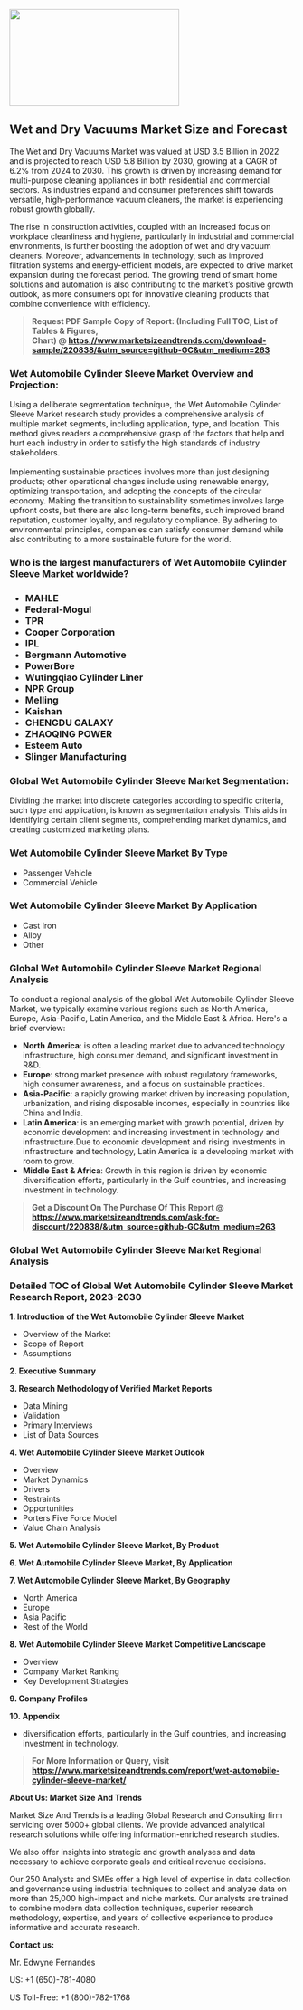 <p><img class="alignnone size-medium wp-image-20088" src="https://ffe5etoiles.com/wp-content/uploads/2024/12/MST1-300x171.png" alt="" width="300" height="171" /></p><h2>Wet and Dry Vacuums Market Size and Forecast</h2><p>The Wet and Dry Vacuums Market was valued at USD 3.5 Billion in 2022 and is projected to reach USD 5.8 Billion by 2030, growing at a CAGR of 6.2% from 2024 to 2030. This growth is driven by increasing demand for multi-purpose cleaning appliances in both residential and commercial sectors. As industries expand and consumer preferences shift towards versatile, high-performance vacuum cleaners, the market is experiencing robust growth globally.</p><p>The rise in construction activities, coupled with an increased focus on workplace cleanliness and hygiene, particularly in industrial and commercial environments, is further boosting the adoption of wet and dry vacuum cleaners. Moreover, advancements in technology, such as improved filtration systems and energy-efficient models, are expected to drive market expansion during the forecast period. The growing trend of smart home solutions and automation is also contributing to the market’s positive growth outlook, as more consumers opt for innovative cleaning products that combine convenience with efficiency.</p></p><blockquote id="" class=""><strong>Request PDF Sample Copy of Report: (Including Full TOC, List of Tables &amp; Figures, Chart)&nbsp;@&nbsp;<strong><a href="https://www.marketsizeandtrends.com/download-sample/220838/&utm_source=github-GC&utm_medium=263" target="_blank">https://www.marketsizeandtrends.com/download-sample/220838/&utm_source=github-GC&utm_medium=263</a></strong></strong></blockquote><h3 id="" class="">Wet Automobile Cylinder Sleeve Market&nbsp;Overview and Projection:</h3><p id="" class="">Using a deliberate segmentation technique, the Wet Automobile Cylinder Sleeve Market research study provides a comprehensive analysis of multiple market segments, including application, type, and location. This method gives readers a comprehensive grasp of the factors that help and hurt each industry in order to satisfy the high standards of industry stakeholders. <br /> <br />Implementing sustainable practices involves more than just designing products; other operational changes include using renewable energy, optimizing transportation, and adopting the concepts of the circular economy. Making the transition to sustainability sometimes involves large upfront costs, but there are also long-term benefits, such improved brand reputation, customer loyalty, and regulatory compliance. By adhering to environmental principles, companies can satisfy consumer demand while also contributing to a more sustainable future for the world.</p><h3 id="" class="">Who is the largest manufacturers of&nbsp;Wet Automobile Cylinder Sleeve Market worldwide?</h3><h3 class=""><p><ul><li>MAHLE </li><li> Federal-Mogul </li><li> TPR </li><li> Cooper Corporation </li><li> IPL </li><li> Bergmann Automotive </li><li> PowerBore </li><li> Wutingqiao Cylinder Liner </li><li> NPR Group </li><li> Melling </li><li> Kaishan </li><li> CHENGDU GALAXY </li><li> ZHAOQING POWER </li><li> Esteem Auto </li><li> Slinger Manufacturing</li></ul></p></h3><h3 id="" class="">Global&nbsp;Wet Automobile Cylinder Sleeve Market Segmentation:</h3><p id="" class="">Dividing the market into discrete categories according to specific criteria, such type and application, is known as segmentation analysis. This aids in identifying certain client segments, comprehending market dynamics, and creating customized marketing plans.</p><h3 id="" class="">Wet Automobile Cylinder Sleeve Market&nbsp;By Type</h3><p><p><ul><li>Passenger Vehicle</li><li> Commercial Vehicle</p></li></ul></p></p><h3 id="" class="">Wet Automobile Cylinder Sleeve Market&nbsp;By Application</h3><p class=""><p><ul><li>Cast Iron</li><li> Alloy</li><li> Other</li></ul></p></p><h3 id="" class="">Global Wet Automobile Cylinder Sleeve Market Regional Analysis</h3><p id="" class="">To conduct a regional analysis of the global Wet Automobile Cylinder Sleeve Market, we typically examine various regions such as North America, Europe, Asia-Pacific, Latin America, and the Middle East &amp; Africa. Here's a brief overview:</p><ul><li><strong>North America</strong>: is often a leading market due to advanced technology infrastructure, high consumer demand, and significant investment in R&amp;D.</li><li><strong>Europe</strong>: strong market presence with robust regulatory frameworks, high consumer awareness, and a focus on sustainable practices.</li><li><strong>Asia-Pacific</strong>: a rapidly growing market driven by increasing population, urbanization, and rising disposable incomes, especially in countries like China and India.</li><li><strong>Latin America</strong>: is an emerging market with growth potential, driven by economic development and increasing investment in technology and infrastructure.Due to economic development and rising investments in infrastructure and technology, Latin America is a developing market with room to grow.</li><li><strong>Middle East &amp; Africa</strong>: Growth in this region is driven by economic diversification efforts, particularly in the Gulf countries, and increasing investment in technology.</li></ul><blockquote id="" class=""><strong>Get a Discount On The Purchase Of This Report @ <strong><a href="https://www.marketsizeandtrends.com/ask-for-discount/220838/&utm_source=github-GC&utm_medium=263" target="_blank">https://www.marketsizeandtrends.com/ask-for-discount/220838/&utm_source=github-GC&utm_medium=263</a></strong></strong></blockquote><h3 id="" class="">Global Wet Automobile Cylinder Sleeve Market Regional Analysis</h3><h3 id="" class="">Detailed TOC of Global Wet Automobile Cylinder Sleeve Market Research Report, 2023-2030</h3><p id="" class=""><strong>1. Introduction of the Wet Automobile Cylinder Sleeve Market</strong></p><ul><li>Overview of the Market</li><li>Scope of Report</li><li>Assumptions</li></ul><p id="" class=""><strong>2. Executive Summary</strong></p><p id="" class=""><strong>3. Research Methodology of Verified Market Reports</strong></p><ul><li>Data Mining</li><li>Validation</li><li>Primary Interviews</li><li>List of Data Sources</li></ul><p id="" class=""><strong>4. Wet Automobile Cylinder Sleeve Market Outlook</strong></p><ul><li>Overview</li><li>Market Dynamics</li><li>Drivers</li><li>Restraints</li><li>Opportunities</li><li>Porters Five Force Model</li><li>Value Chain Analysis</li></ul><p id="" class=""><strong>5. Wet Automobile Cylinder Sleeve Market, By Product</strong></p><p id="" class=""><strong>6. Wet Automobile Cylinder Sleeve Market, By Application</strong></p><p id="" class=""><strong>7. Wet Automobile Cylinder Sleeve Market, By Geography</strong></p><ul><li>North America</li><li>Europe</li><li>Asia Pacific</li><li>Rest of the World</li></ul><p id="" class=""><strong>8. Wet Automobile Cylinder Sleeve Market Competitive Landscape</strong></p><ul><li>Overview</li><li>Company Market Ranking</li><li>Key Development Strategies</li></ul><p id="" class=""><strong>9. Company Profiles</strong></p><p id="" class=""><strong>10. Appendix</strong></p><ul><li>diversification efforts, particularly in the Gulf countries, and increasing investment in technology.</li></ul><blockquote id="" class=""><strong>For More Information or Query, visit <strong><strong><a href="https://www.marketsizeandtrends.com/report/wet-automobile-cylinder-sleeve-market/" target="_blank">https://www.marketsizeandtrends.com/report/wet-automobile-cylinder-sleeve-market/</a></strong></strong></strong></blockquote><p id="" class=""><strong>About Us: Market Size And Trends</strong></p><p id="" class="">Market Size And Trends is a leading Global Research and Consulting firm servicing over 5000+ global clients. We provide advanced analytical research solutions while offering information-enriched research studies.</p><p id="" class="">We also offer insights into strategic and growth analyses and data necessary to achieve corporate goals and critical revenue decisions.</p><p id="" class="">Our 250 Analysts and SMEs offer a high level of expertise in data collection and governance using industrial techniques to collect and analyze data on more than 25,000 high-impact and niche markets. Our analysts are trained to combine modern data collection techniques, superior research methodology, expertise, and years of collective experience to produce informative and accurate research.</p><p id="" class=""><strong>Contact us:</strong></p><p id="" class="">Mr. Edwyne Fernandes</p><p id="" class="">US: +1 (650)-781-4080</p><p id="" class="">US Toll-Free: +1 (800)-782-1768</p>
